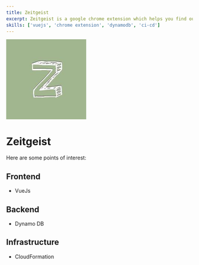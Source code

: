 ```yaml
---
title: Zeitgeist
excerpt: Zeitgeist is a google chrome extension which helps you find out what other people are thinking.
skills: ['vuejs', 'chrome extension', 'dynamodb', 'ci-cd']
---
```


![zeitgeist](./images/zeitgeist.jpeg)

# Zeitgeist

Here are some points of interest:

## Frontend

* VueJs

## Backend 

* Dynamo DB

## Infrastructure 

* CloudFormation

